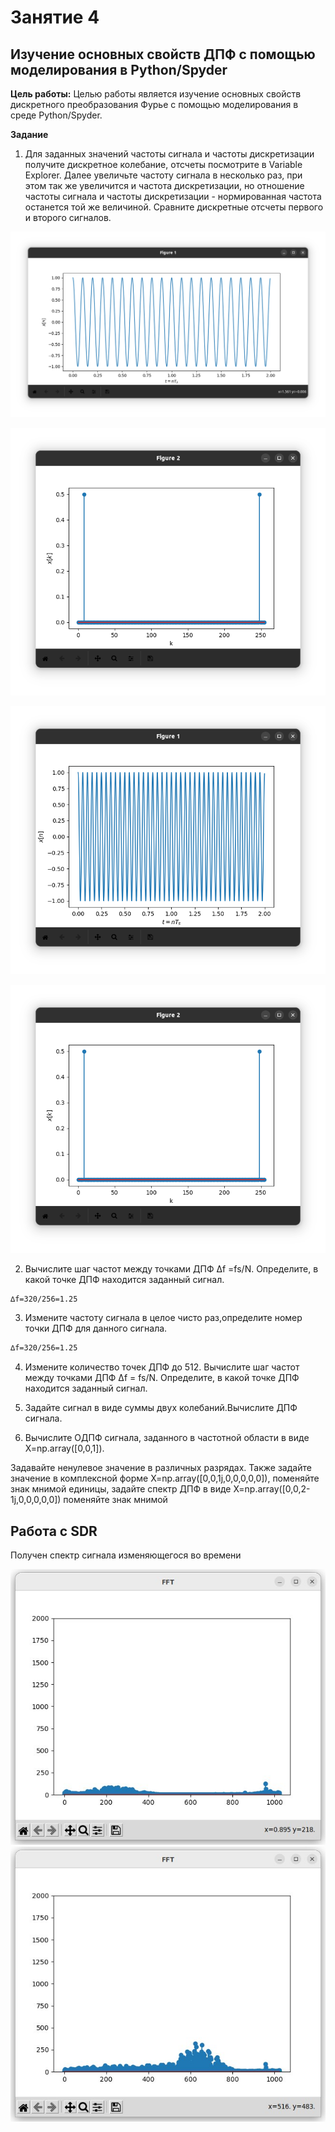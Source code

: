 # Занятие 4
## Изучение основных свойств ДПФ с помощью моделирования в  Python/Spyder

**Цель работы:**
Целью работы является изучение основных свойств дискретного преобразования Фурье с помощью моделирования в среде Python/Spyder.

**Задание**
1. Для заданных значений частоты сигнала и частоты дискретизации получите дискретное колебание, отсчеты посмотрите в Variable Explorer. Далее увеличьте частоту сигнала в несколько раз, при этом так же увеличится и частота дискретизации, но отношение частоты сигнала и частоты дискретизации - нормированная частота останется той же величиной.
Сравните дискретные отсчеты первого и второго сигналов.

![](https://github.com/MargQ/sdr_curse/blob/master/4_Lesson/Screenshots/1.png)

![](https://github.com/MargQ/sdr_curse/blob/master/4_Lesson/Screenshots/11.png)

![](https://github.com/MargQ/sdr_curse/blob/master/4_Lesson/Screenshots/111.png)

![](https://github.com/MargQ/sdr_curse/blob/master/4_Lesson/Screenshots/1111.png)


2. Вычислите шаг частот между точками ДПФ ∆f =fs/N. Определите, в  какой точке ДПФ находится заданный сигнал.

```sh
∆f=320/256=1.25
```

3. Измените частоту сигнала в целое чисто раз,определите номер точки ДПФ для данного сигнала.

```sh
∆f=320/256=1.25
```

4. Измените количество точек ДПФ до 512. Вычислите шаг частот между точками ДПФ ∆f = fs/N. Определите, в какой точке ДПФ находится заданный сигнал.

5. Задайте сигнал в виде суммы двух колебаний.Вычислите ДПФ сигнала.

6. Вычислите ОДПФ сигнала, заданного в частотной области в виде X=np.array([0,0,1]).

Задавайте ненулевое значение в различных разрядах. Также задайте значение в комплексной форме X=np.array([0,0,1j,0,0,0,0,0]), поменяйте знак мнимой единицы, задайте спектр ДПФ в виде X=np.array([0,0,2-1j,0,0,0,0,0]) поменяйте знак мнимой 

## Работа с SDR

Получен спектр сигнала изменяющегося во времени

![](https://github.com/MargQ/sdr_curse/blob/master/4_Lesson/Screenshots/sdr_1.jpg)
![](https://github.com/MargQ/sdr_curse/blob/master/4_Lesson/Screenshots/sdr_2.jpg)



